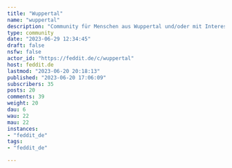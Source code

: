 ```yaml
---
title: "Wuppertal" 
name: "wuppertal"
description: "Community für Menschen aus Wuppertal und/oder mit Interesse an WuppertalCommunityregeln & Netiquette:analog zu Feddits RegelnDies ist eine Lemmy-Community ([Was ist Lemmy?](https://gnulinux.ch/fediverse-serie-willkommen-im-lemmyversum-communitys-im-fediverse))Wie Ihr von anderen Fediverse-Accounts aus teilnehmen könnt, ist auch [hier](https://anonsys.net/display/bf69967c-1664-9207-c6d7-3f2363787237) beschrieben.Bildquellen:https://commons.wikimedia.org/wiki/File:Wuppertal_elberfeld_panoram.jpghttps://commons.wikimedia.org/wiki/File:Wuppertaler_Schwebebahn_Westende_2019-10-06_06.jpg"
type: community
date: "2023-06-29 12:34:45"
draft: false
nsfw: false
actor_id: "https://feddit.de/c/wuppertal"
host: feddit.de
lastmod: "2023-06-20 20:18:13"
published: "2023-06-20 17:06:09"
subscribers: 35
posts: 20
comments: 39
weight: 20
dau: 6
wau: 22
mau: 22
instances:
- "feddit_de"
tags: 
- "feddit_de"

---
```

